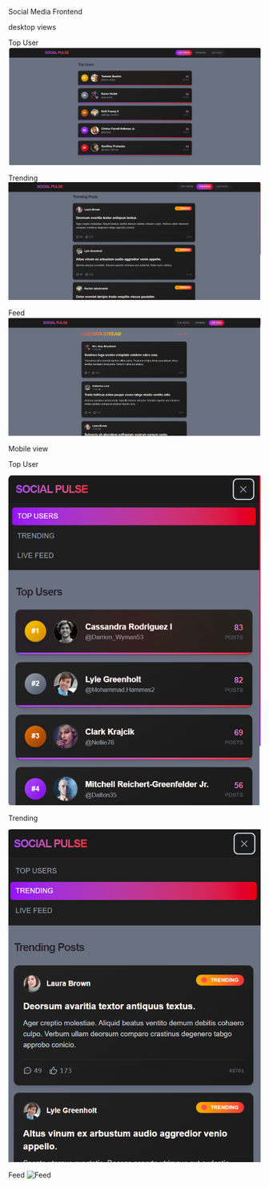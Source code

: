 Social Media Frontend

desktop views

Top User
![Top user](<Screenshot 2025-04-18 131107.png>)

Trending
![Trending](<Screenshot 2025-04-18 131715.png>)

Feed
![Feed](<Screenshot 2025-04-18 131236.png>)


Mobile view 


Top User

![Top User](<Screenshot 2025-04-18 131756-1.png>)

Trending

![Trending](<Screenshot 2025-04-18 131810.png>)

Feed
![Feed](<Screenshot 2025-04-18 131823-1.png>)
